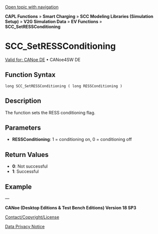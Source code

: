 [Open topic with navigation](../../../../../CANoeDEFamily.htm#Topics/CAPLFunctions/SmartCharging/Functions/CAPLfunctionSCCSetRESSConditioning.md)

**CAPL Functions** » **Smart Charging** » **SCC Modeling Libraries (Simulation Setup)** » **V2G Simulation Data** » **EV Functions** » **SCC_SetRESSConditioning**

# SCC_SetRESSConditioning

[Valid for: CANoe DE](../../../Shared/FeatureAvailability.md) • CANoe4SW DE

## Function Syntax

```
long SCC_SetRESSConditioning ( long RESSConditioning )
```

## Description

The function sets the RESS conditioning flag.

## Parameters

- **RESSConditioning**: 1 = conditioning on, 0 = conditioning off

## Return Values

- **0**: Not successful
- **1**: Successful

## Example

—

**CANoe (Desktop Editions & Test Bench Editions) Version 18 SP3**

[Contact/Copyright/License](../../../Shared/ContactCopyrightLicense.md)

[Data Privacy Notice](https://www.vector.com/int/en/company/get-info/privacy-policy/)
